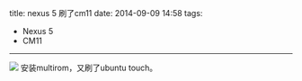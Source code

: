 title: nexus 5 刷了cm11
date: 2014-09-09 14:58
tags:
- Nexus 5
- CM11
---
![](/img/cm11.jpg)
安装multirom，又刷了ubuntu touch。
